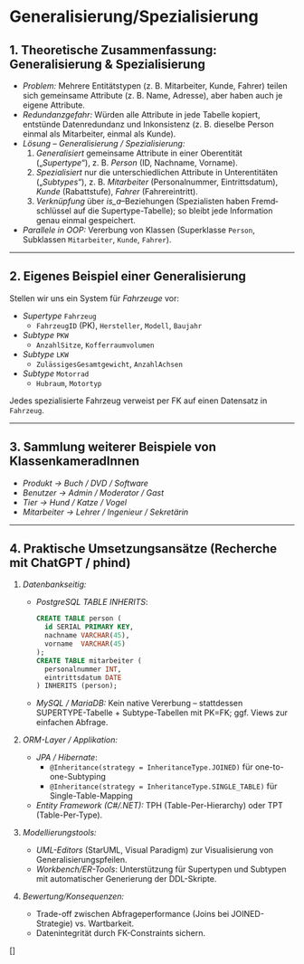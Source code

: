 # Generalisierung/Spezialisierung

## 1. Theoretische Zusammenfassung: Generalisierung & Spezialisierung

- *Problem:* Mehrere Entitätstypen (z. B. Mitarbeiter, Kunde, Fahrer) teilen sich gemeinsame Attribute (z. B. Name, Adresse), aber haben auch je eigene Attribute.  
- *Redundanzgefahr:* Würden alle Attribute in jede Tabelle kopiert, entstünde Daten­redundanz und Inkonsistenz (z. B. dieselbe Person einmal als Mitarbeiter, einmal als Kunde).  
- *Lösung – Generalisierung / Spezialisierung:*  
  1. *Generalisiert* gemeinsame Attribute in einer Ober­entität („*Supertype*“), z. B. *Person* (ID, Nachname, Vorname).  
  2. *Spezialisiert* nur die unterschiedlichen Attribute in Unter­entitäten („*Subtypes*“), z. B. *Mitarbeiter* (Personalnummer, Eintrittsdatum), *Kunde* (Rabattstufe), *Fahrer* (Fahrereintritt).  
  3. *Verknüpfung* über *is_a*–Beziehungen (Spezialisten haben Fremd­schlüssel auf die Supertype-Tabelle); so bleibt jede Information genau einmal gespeichert.  
- *Parallele in OOP:* Vererbung von Klassen (Superklasse `Person`, Subklassen `Mitarbeiter`, `Kunde`, `Fahrer`).

---

## 2. Eigenes Beispiel einer Generalisierung

Stellen wir uns ein System für *Fahrzeuge* vor:

- *Supertype* `Fahrzeug`  
  - `FahrzeugID` (PK), `Hersteller`, `Modell`, `Baujahr`  
- *Subtype* `PKW`  
  - `AnzahlSitze`, `Kofferraumvolumen`  
- *Subtype* `LKW`  
  - `ZulässigesGesamtgewicht`, `AnzahlAchsen`  
- *Subtype* `Motorrad`  
  - `Hubraum`, `Motortyp`  

Jedes spezialisierte Fahrzeug verweist per FK auf einen Datensatz in `Fahrzeug`.

---

## 3. Sammlung weiterer Beispiele von KlassenkameradInnen

- *Produkt → Buch / DVD / Software*
- *Benutzer → Admin / Moderator / Gast* 
- *Tier → Hund / Katze / Vogel*
- *Mitarbeiter → Lehrer / Ingenieur / Sekretärin*

---

## 4. Praktische Umsetzungsansätze (Recherche mit ChatGPT / phind)

1. *Datenbankseitig:*  
   - *PostgreSQL TABLE INHERITS*:  
     ```sql
     CREATE TABLE person (
       id SERIAL PRIMARY KEY,
       nachname VARCHAR(45),
       vorname  VARCHAR(45)
     );
     CREATE TABLE mitarbeiter (
       personalnummer INT,
       eintrittsdatum DATE
     ) INHERITS (person);
     ```
   - *MySQL / MariaDB:* Kein native Vererbung – stattdessen SUPERTYPE-Tabelle + Subtype-Tabellen mit PK=FK; ggf. Views zur einfachen Abfrage.  

2. *ORM-Layer / Applikation:*  
   - *JPA / Hibernate*:  
     - `@Inheritance(strategy = InheritanceType.JOINED)` für one-to-one-Subtyping  
     - `@Inheritance(strategy = InheritanceType.SINGLE_TABLE)` für Single-Table-Mapping  
   - *Entity Framework (C#/.NET):* TPH (Table-Per-Hierarchy) oder TPT (Table-Per-Type).

3. *Modellierungstools:*  
   - *UML-Editors* (StarUML, Visual Paradigm) zur Visualisierung von Generalisierungspfeilen.  
   - *Workbench/ER-Tools*: Unterstützung für Supertypen und Subtypen mit automatischer Generierung der DDL-Skripte.

4. *Bewertung/Konsequenzen:*  
   - Trade-off zwischen Abfrage­performance (Joins bei JOINED-Strategie) vs. Wartbarkeit.  
   - Daten­integrität durch FK-Constraints sichern.


[]

